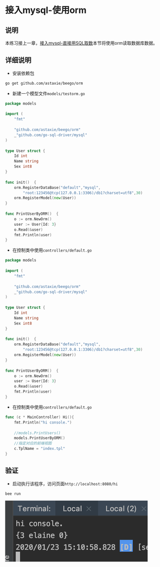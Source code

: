 # 接入mysql-使用orm

## 说明 

本练习接上一章，[接入mysql-直接用SQL取数](./mysql.md)本节将使用orm读取数据库数据。


## 详细说明


* 安装依赖包 

```bash 
go get github.com/astaxie/beego/orm
```


* 新建一个模型文件``models/testorm.go``  

```go 
package models

import (
	"fmt"

	"github.com/astaxie/beego/orm"
	_"github.com/go-sql-driver/mysql"
)

type User struct {
	Id int
	Name string
	Sex int8
}

func init()  {
	orm.RegisterDataBase("default","mysql",
		"root:123456@tcp(127.0.0.1:3306)/db1?charset=utf8",30)
	orm.RegisterModel(new(User))
}

func PrintUserByORM()  {
	o := orm.NewOrm()
	user := User{Id: 3}
	o.Read(&user)
	fmt.Println(user)
}
```

* 在控制类中使用``controllers/default.go``  

```go 
package models

import (
	"fmt"

	"github.com/astaxie/beego/orm"
	_"github.com/go-sql-driver/mysql"
)

type User struct {
	Id int
	Name string
	Sex int8
}

func init()  {
	orm.RegisterDataBase("default","mysql",
		"root:123456@tcp(127.0.0.1:3306)/db1?charset=utf8",30)
	orm.RegisterModel(new(User))
}

func PrintUserByORM()  {
	o := orm.NewOrm()
	user := User{Id: 3}
	o.Read(&user)
	fmt.Println(user)
}

```

* 在控制类中使用``controllers/default.go``  

```go 
func (c * MainController) Hi(){
	fmt.Println("hi console.")

	//models.PrintUsers()
	models.PrintUserByORM()
	//指定对应的前端视图
	c.TplName = "index.tpl"
}
```



## 验证

* 启动执行该程序，访问页面``http://localhost:8080/hi``

```bash 
bee run 
```

![](./assets/2020-01-23-15-11-09.png)

